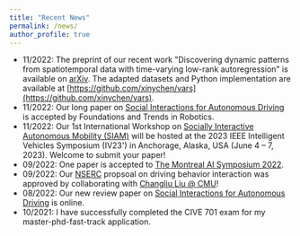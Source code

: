 ```yaml
---
title: "Recent News"
permalink: /news/
author_profile: true
---
```


* 11/2022:  The preprint of our recent work "Discovering dynamic patterns from spatiotemporal data with time-varying
  low-rank autoregression" is available on [arXiv](https://arxiv.org/abs/2211.15482). The adapted datasets and Python
  implementation are available at [https://github.com/xinychen/vars](https://github.com/xinychen/vars).
* 11/2022: Our long paper
  on [Social Interactions for Autonomous Driving](https://www.nowpublishers.com/article/Details/ROB-078) is accepted by
  Foundations and Trends in Robotics.
* 11/2022: Our 1st International Workshop
  on [Socially Interactive Autonomous Mobility (SIAM)](https://interactive-driving.github.io/) will be hosted at the
  2023 IEEE Intelligent Vehicles Symposium (IV23') in Anchorage, Alaska, USA (June 4 – 7, 2023). Welcome to submit your
  paper!
* 09/2022: One paper is accepted to [The Montreal AI Symposium 2022](http://montrealaisymposium.com/).
* 09/2022: Our [NSERC](https://www.nserc-crsng.gc.ca/innovate-innover/alliance-alliance/index_eng.asp) propsoal on
  driving behavior interaction was approved by collaborating with [Changliu Liu @ CMU](http://icontrol.ri.cmu.edu/)!
* 08/2022: Our new review paper on [Social Interactions for Autonomous Driving](https://arxiv.org/abs/2208.07541) is
  online.
* 10/2021: I have successfully completed the CIVE 701 exam for my master-phd-fast-track application.